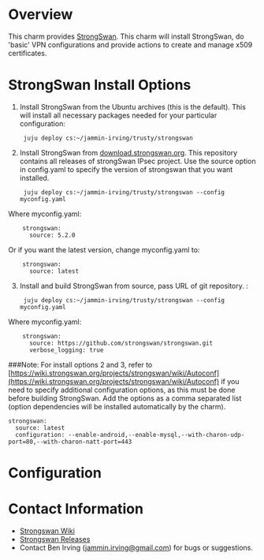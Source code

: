# Overview

This charm provides [StrongSwan](http://www.strongswan.org). This charm will install StrongSwan, do 'basic' VPN configurations and provide actions to create and manage x509 certificates. 

# StrongSwan Install Options

1. Install StrongSwan from the Ubuntu archives (this is the default). This will install all necessary packages needed for your particular configuration:

        juju deploy cs:~/jammin-irving/trusty/strongswan

2. Install StrongSwan from [download.strongswan.org](http://download.strongswan.org). This repository contains all releases of strongSwan IPsec project. Use the source option in config.yaml to specify the version of strongswan that you want installed.

        juju deploy cs:~/jammin-irving/trusty/strongswan --config myconfig.yaml
Where myconfig.yaml:
        
        strongswan:
          source: 5.2.0
Or if you want the latest version, change myconfig.yaml to:

        strongswan:
          source: latest

3. Install and build StrongSwan from source, pass URL of git repository. :

        juju deploy cs:~/jammin-irving/trusty/strongswan --config myconfig.yaml
Where myconfig.yaml:
        
        strongswan:
          source: https://github.com/strongswan/strongswan.git
          verbose_logging: true


###Note: 
For install options 2 and 3, refer to [https://wiki.strongswan.org/projects/strongswan/wiki/Autoconf](https://wiki.strongswan.org/projects/strongswan/wiki/Autoconf) if you need to specify additional configuration options, as this must be done before building StrongSwan. Add the options as a comma separated list (option dependencies will be installed automatically by the charm).

    strongswan:
      source: latest
      configuration: --enable-android,--enable-mysql,--with-charon-udp-port=80,--with-charon-natt-port=443
# Configuration



# Contact Information

- [Strongswan Wiki](https://wiki.strongswan.org)
- [Strongswan Releases](http://downloads.strongswan.org)
- Contact Ben Irving (jammin.irving@gmail.com) for bugs or suggestions.